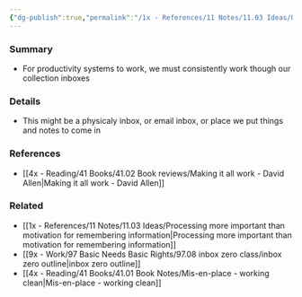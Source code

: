 ```yaml
---
{"dg-publish":true,"permalink":"/1x - References/11 Notes/11.03 Ideas/Our inboxes should be habitually emptied/","title":"Our inboxes should be habitually emptied","created":"2023-10-23T19:18:39.000+03:00","updated":"2024-02-14T20:18:26.197+03:00"}
---
```



### Summary
- For productivity systems to work, we must consistently work though our collection inboxes

### Details
- This might be a physicaly inbox, or email inbox, or place we put things and notes to come in

### References
- [[4x - Reading/41 Books/41.02 Book reviews/Making it all work - David Allen\|Making it all work - David Allen]]
### Related
- [[1x - References/11 Notes/11.03 Ideas/Processing more important than motivation for remembering information\|Processing more important than motivation for remembering information]]
- [[9x - Work/97 Basic Needs Basic Rights/97.08 inbox zero class/inbox zero outline\|inbox zero outline]]
- [[4x - Reading/41 Books/41.01 Book Notes/Mis-en-place - working clean\|Mis-en-place - working clean]]